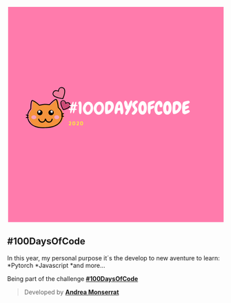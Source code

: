 <p align="center">
    <img src="https://github.com/Andrea-Monserrat/100daysofcode/blob/master/icon.png?raw=true" alt="Example"/>
</p>

## **#100DaysOfCode**
In this year, my personal purpose it´s the develop to new aventure to learn:
*Pytorch
*Javascript
*and more...


Being part of the challenge **[#100DaysOfCode](https://www.100daysofcode.com/)** 



> Developed by **[Andrea Monserrat](https://twitter.com/AndreMonserratt)** 

